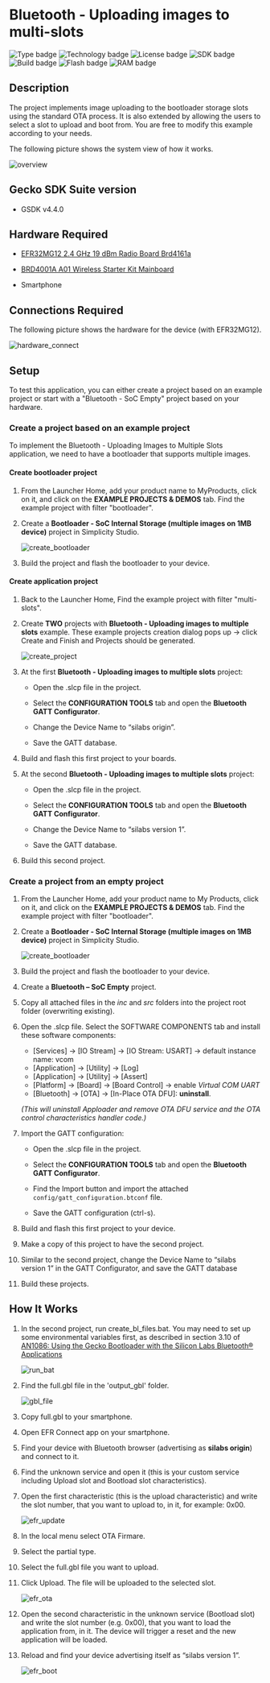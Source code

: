 # Bluetooth - Uploading images to multi-slots #

![Type badge](https://img.shields.io/badge/dynamic/json?url=https://raw.githubusercontent.com/SiliconLabs/application_examples_ci/master/bluetooth_applications/bluetooth_uploading_images_to_multislots_common.json&label=Type&query=type&color=green)
![Technology badge](https://img.shields.io/badge/dynamic/json?url=https://raw.githubusercontent.com/SiliconLabs/application_examples_ci/master/bluetooth_applications/bluetooth_uploading_images_to_multislots_common.json&label=Technology&query=technology&color=green)
![License badge](https://img.shields.io/badge/dynamic/json?url=https://raw.githubusercontent.com/SiliconLabs/application_examples_ci/master/bluetooth_applications/bluetooth_uploading_images_to_multislots_common.json&label=License&query=license&color=green)
![SDK badge](https://img.shields.io/badge/dynamic/json?url=https://raw.githubusercontent.com/SiliconLabs/application_examples_ci/master/bluetooth_applications/bluetooth_uploading_images_to_multislots_common.json&label=SDK&query=sdk&color=green)
![Build badge](https://img.shields.io/endpoint?url=https://raw.githubusercontent.com/SiliconLabs/application_examples_ci/master/bluetooth_applications/bluetooth_uploading_images_to_multislots_build_status.json)
![Flash badge](https://img.shields.io/badge/dynamic/json?url=https://raw.githubusercontent.com/SiliconLabs/application_examples_ci/master/bluetooth_applications/bluetooth_uploading_images_to_multislots_common.json&label=Flash&query=flash&color=blue)
![RAM badge](https://img.shields.io/badge/dynamic/json?url=https://raw.githubusercontent.com/SiliconLabs/application_examples_ci/master/bluetooth_applications/bluetooth_uploading_images_to_multislots_common.json&label=RAM&query=ram&color=blue)
## Description ##

The project implements image uploading to the bootloader storage slots using the standard OTA process. It is also extended by allowing the users to select a slot to upload and boot from. You are free to modify this example according to your needs.

The following picture shows the system view of how it works.

![overview](images/overview.png)

## Gecko SDK Suite version ##

- GSDK v4.4.0

## Hardware Required ##

- [EFR32MG12 2.4 GHz 19 dBm Radio Board Brd4161a](https://www.silabs.com/documents/public/reference-manuals/brd4161a-rm.pdf)

- [BRD4001A A01 Wireless Starter Kit Mainboard](https://www.silabs.com/documents/public/schematic-files/BRD4001A-A01-schematic.pdf)

- Smartphone

## Connections Required ##

The following picture shows the hardware for the device (with EFR32MG12).

![hardware_connect](images/hardware_connect.png)

## Setup ##

To test this application, you can either create a project based on an example project or start with a "Bluetooth - SoC Empty" project based on your hardware.

### Create a project based on an example project ###

To implement the Bluetooth - Uploading Images to Multiple Slots application, we need to have a bootloader that supports multiple images.

#### Create bootloader project ###

1. From the Launcher Home, add your product name to MyProducts, click on it, and click on the **EXAMPLE PROJECTS & DEMOS** tab. Find the example project with filter "bootloader".

2. Create a **Bootloader - SoC Internal Storage (multiple images on 1MB device)** project in Simplicity Studio.

    ![create_bootloader](images/create_bootloader.png)

3. Build the project and flash the bootloader to your device.

#### Create application project ###

1. Back to the Launcher Home, Find the example project with filter "multi-slots".

2. Create **TWO** projects with **Bluetooth - Uploading images to multiple slots** example. These example projects creation dialog pops up -> click Create and Finish and Projects should be generated.

    ![create_project](images/create_project.png)

3. At the first **Bluetooth - Uploading images to multiple slots** project:
    - Open the .slcp file in the project.

    - Select the **CONFIGURATION TOOLS** tab and open the **Bluetooth GATT Configurator**.

    - Change the Device Name to “silabs origin”.

    - Save the GATT database.

4. Build and flash this first project to your boards.

5. At the second **Bluetooth - Uploading images to multiple slots** project:

    - Open the .slcp file in the project.

    - Select the **CONFIGURATION TOOLS** tab and open the **Bluetooth GATT Configurator**.

    - Change the Device Name to “silabs version 1”.

    - Save the GATT database.

6. Build this second project.

### Create a project from an empty project ###

1. From the Launcher Home, add your product name to My Products, click on it, and click on the **EXAMPLE PROJECTS & DEMOS** tab. Find the example project with filter "bootloader".

2. Create a **Bootloader - SoC Internal Storage (multiple images on 1MB device)** project in Simplicity Studio.

    ![create_bootloader](images/create_bootloader.png)

3. Build the project and flash the bootloader to your device.

4. Create a **Bluetooth – SoC Empty** project.

5. Copy all attached files in the *inc* and *src* folders into the project root folder (overwriting existing).

6. Open the .slcp file. Select the SOFTWARE COMPONENTS tab and install these software components:

    - [Services] → [IO Stream] → [IO Stream: USART] → default instance name: vcom
    - [Application] → [Utility] → [Log]
    - [Application] → [Utility] → [Assert]
    - [Platform] → [Board] → [Board Control] → enable *Virtual COM UART*
    - [Bluetooth] → [OTA] → [In-Place OTA DFU]: **uninstall**.

   *(This will uninstall Apploader and remove OTA DFU service and the OTA control characteristics handler code.)*

7. Import the GATT configuration:

    - Open the .slcp file in the project.

    - Select the **CONFIGURATION TOOLS** tab and open the **Bluetooth GATT Configurator**.

    - Find the Import button and import the attached `config/gatt_configuration.btconf` file.

    - Save the GATT configuration (ctrl-s).

8. Build and flash this first project to your device.

9. Make a copy of this project to have the second project.

10. Similar to the second project, change the Device Name to “silabs version 1” in the GATT Configurator, and save the GATT database

11. Build these projects.

## How It Works ##

1. In the second project, run create_bl_files.bat. You may need to set up some environmental variables first, as described in section 3.10 of [AN1086: Using the Gecko Bootloader with the Silicon Labs Bluetooth® Applications](https://www.silabs.com/documents/public/application-notes/an1086-gecko-bootloader-bluetooth.pdf)

    ![run_bat](images/run_bat.png)

2. Find the full.gbl file in the 'output_gbl' folder.

    ![gbl_file](images/gbl_file.png)

3. Copy full.gbl to your smartphone.
4. Open EFR Connect app on your smartphone.
5. Find your device with Bluetooth browser (advertising as **silabs origin**) and connect to it.
6. Find the unknown service and open it (this is your custom service including Upload slot and Bootload slot characteristics).

7. Open the first characteristic (this is the upload characteristic) and write the slot number, that you want to upload to, in it, for example: 0x00.

    ![efr_update](images/efr_update.png)

8. In the local menu select OTA Firmare.
9. Select the partial type.
10. Select the full.gbl file you want to upload.
11. Click Upload. The file will be uploaded to the selected slot.

    ![efr_ota](images/efr_ota.png)

12. Open the second characteristic in the unknown service (Bootload slot) and write the slot number (e.g. 0x00), that you want to load the application from, in it. The device will trigger a reset and the new application will be loaded.
13. Reload and find your device advertising itself as “silabs version 1”.

    ![efr_boot](images/efr_boot.png)